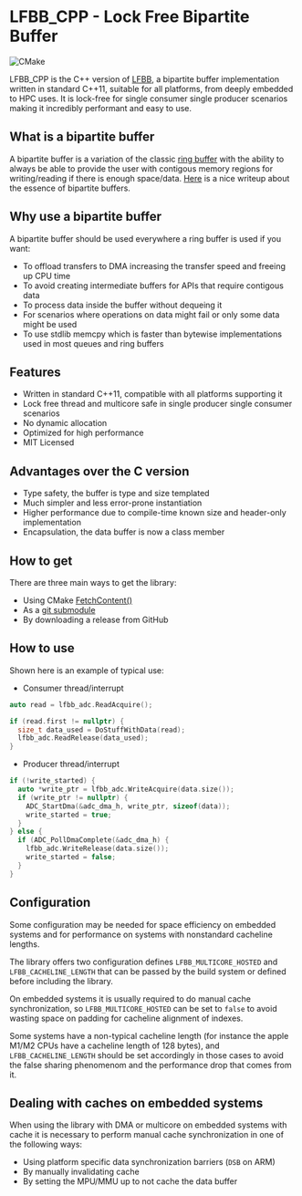 # LFBB_CPP - Lock Free Bipartite Buffer
![CMake](https://github.com/DNedic/lfbb_cpp/actions/workflows/.github/workflows/cmake.yml/badge.svg)

LFBB_CPP is the C++ version of [LFBB](https://github.com/DNedic/lfbb), a bipartite buffer implementation written in standard C++11, suitable for all platforms, from deeply embedded to HPC uses. It is lock-free for single consumer single producer scenarios making it incredibly performant and easy to use.

## What is a bipartite buffer

A bipartite buffer is a variation of the classic [ring buffer](https://en.wikipedia.org/wiki/Circular_buffer) with the ability to always be able to provide the user with contigous memory regions for writing/reading if there is enough space/data.
[Here](https://www.codeproject.com/Articles/3479/The-Bip-Buffer-The-Circular-Buffer-with-a-Twist) is a nice writeup about the essence of bipartite buffers.

## Why use a bipartite buffer
A bipartite buffer should be used everywhere a ring buffer is used if you want:
* To offload transfers to DMA increasing the transfer speed and freeing up CPU time
* To avoid creating intermediate buffers for APIs that require contigous data
* To process data inside the buffer without dequeing it
* For scenarios where operations on data might fail or only some data might be used
* To use stdlib memcpy which is faster than bytewise implementations used in most queues and ring buffers

## Features
* Written in standard C++11, compatible with all platforms supporting it
* Lock free thread and multicore safe in single producer single consumer scenarios
* No dynamic allocation
* Optimized for high performance
* MIT Licensed

## Advantages over the C version
* Type safety, the buffer is type and size templated
* Much simpler and less error-prone instantiation
* Higher performance due to compile-time known size and header-only implementation
* Encapsulation, the data buffer is now a class member

## How to get
There are three main ways to get the library:
* Using CMake [FetchContent()](https://cmake.org/cmake/help/latest/module/FetchContent.html)
* As a [git submodule](https://git-scm.com/book/en/v2/Git-Tools-Submodules)
* By downloading a release from GitHub

## How to use
Shown here is an example of typical use:
* Consumer thread/interrupt
```cpp
auto read = lfbb_adc.ReadAcquire();

if (read.first != nullptr) {
  size_t data_used = DoStuffWithData(read);
  lfbb_adc.ReadRelease(data_used);
}
```

* Producer thread/interrupt
```cpp
if (!write_started) {
  auto *write_ptr = lfbb_adc.WriteAcquire(data.size());
  if (write_ptr != nullptr) {
    ADC_StartDma(&adc_dma_h, write_ptr, sizeof(data));
    write_started = true;
  }
} else {
  if (ADC_PollDmaComplete(&adc_dma_h) {
    lfbb_adc.WriteRelease(data.size());
    write_started = false;
  }
}
```

## Configuration
Some configuration may be needed for space efficiency on embedded systems and for performance on systems with nonstandard cacheline lengths.

The library offers two configuration defines ```LFBB_MULTICORE_HOSTED``` and ```LFBB_CACHELINE_LENGTH``` that can be passed by the build system or defined before including the library.

On embedded systems it is usually required to do manual cache synchronization, so ```LFBB_MULTICORE_HOSTED``` can be set to ```false``` to avoid wasting space on padding for cacheline alignment of indexes.

Some systems have a non-typical cacheline length (for instance the apple M1/M2 CPUs have a cacheline length of 128 bytes), and ```LFBB_CACHELINE_LENGTH``` should be set accordingly in those cases to avoid the false sharing phenomenom and the performance drop that comes from it.

## Dealing with caches on embedded systems
When using the library with DMA or multicore on embedded systems with cache it is necessary to perform manual cache synchronization in one of the following ways:
* Using platform specific data synchronization barriers (```DSB``` on ARM)
* By manually invalidating cache
* By setting the MPU/MMU up to not cache the data buffer
